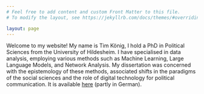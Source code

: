 ```yaml
---
# Feel free to add content and custom Front Matter to this file.
# To modify the layout, see https://jekyllrb.com/docs/themes/#overriding-theme-defaults

layout: page
---
```


Welcome to my website! My name is Tim König, I hold a PhD in Political Sciences from the University of Hildesheim. I have specialised in data analysis, employing various methods such as Machine Learning, Large Language Models, and Network Analysis. My dissertation was concerned with the epistemology of these methods, associated shifts in the paradigms of the social sciences and the role of digital technology for political communication. It is available [here](https://doi.org/10.18442/041) (partly in German).